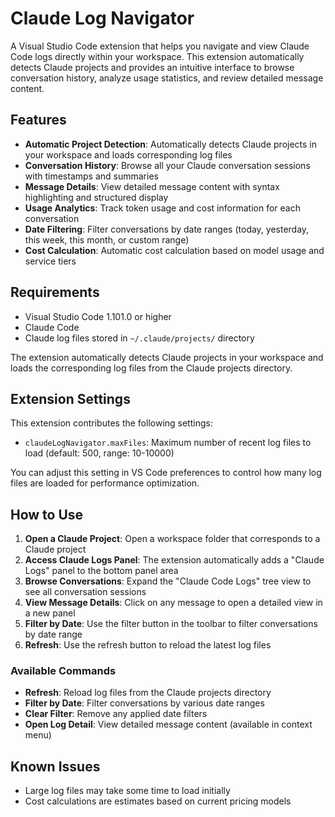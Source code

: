 # Claude Log Navigator

A Visual Studio Code extension that helps you navigate and view Claude Code logs directly within your workspace. This extension automatically detects Claude projects and provides an intuitive interface to browse conversation history, analyze usage statistics, and review detailed message content.

## Features

- **Automatic Project Detection**: Automatically detects Claude projects in your workspace and loads corresponding log files
- **Conversation History**: Browse all your Claude conversation sessions with timestamps and summaries
- **Message Details**: View detailed message content with syntax highlighting and structured display
- **Usage Analytics**: Track token usage and cost information for each conversation
- **Date Filtering**: Filter conversations by date ranges (today, yesterday, this week, this month, or custom range)
- **Cost Calculation**: Automatic cost calculation based on model usage and service tiers

## Requirements

- Visual Studio Code 1.101.0 or higher
- Claude Code
- Claude log files stored in `~/.claude/projects/` directory

The extension automatically detects Claude projects in your workspace and loads the corresponding log files from the Claude projects directory.

## Extension Settings

This extension contributes the following settings:

- `claudeLogNavigator.maxFiles`: Maximum number of recent log files to load (default: 500, range: 10-10000)

You can adjust this setting in VS Code preferences to control how many log files are loaded for performance optimization.

## How to Use

1. **Open a Claude Project**: Open a workspace folder that corresponds to a Claude project
2. **Access Claude Logs Panel**: The extension automatically adds a "Claude Logs" panel to the bottom panel area
3. **Browse Conversations**: Expand the "Claude Code Logs" tree view to see all conversation sessions
4. **View Message Details**: Click on any message to open a detailed view in a new panel
5. **Filter by Date**: Use the filter button in the toolbar to filter conversations by date range
6. **Refresh**: Use the refresh button to reload the latest log files

### Available Commands

- **Refresh**: Reload log files from the Claude projects directory
- **Filter by Date**: Filter conversations by various date ranges
- **Clear Filter**: Remove any applied date filters
- **Open Log Detail**: View detailed message content (available in context menu)

## Known Issues

- Large log files may take some time to load initially
- Cost calculations are estimates based on current pricing models
